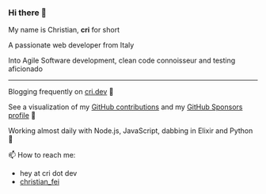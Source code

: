 ### Hi there 👋

My name is Christian, **cri** for short

A passionate web developer from Italy

Into Agile Software development, clean code connoisseur and testing aficionado

---

Blogging frequently on [cri.dev](https://cri.dev/) 📖

See a visualization of my [GitHub contributions](https://cri.dev/contributions/) and my [GitHub Sponsors profile](https://github.com/sponsors/christian-fei) 🍕

Working almost daily with Node.js, JavaScript, dabbing in Elixir and Python 🚀

📫 How to reach me: 

- hey at cri dot dev
- [christian_fei](https://twitter.com/christian_fei)

<!--
**christian-fei/christian-fei** is a ✨ _special_ ✨ repository because its `README.md` (this file) appears on your GitHub profile.

Here are some ideas to get you started:

- 🔭 I’m currently working on ...
- 🌱 I’m currently learning ...
- 👯 I’m looking to collaborate on ...
- 🤔 I’m looking for help with ...
- 💬 Ask me about ...
- 📫 How to reach me: ...
- 😄 Pronouns: ...
- ⚡ Fun fact: ...
-->
